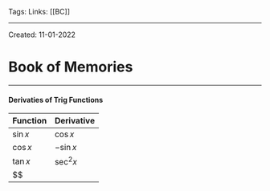 Tags:
Links: [[BC]]

---
Created: 11-01-2022
# Book of Memories
---

#### Derivaties of Trig Functions
| Function  | Derivative  |
| --------- | ----------- |
| $\sin{x}$ | $\cos{x}$   |
| $\cos{x}$ | $-\sin{x}$  |
| $\tan{x}$ | $\sec^2{x}$ |
| $$          |             |

